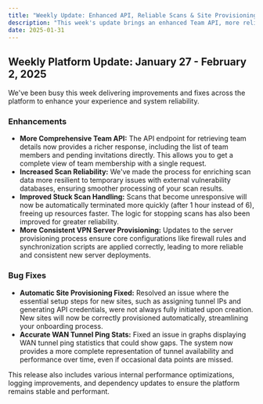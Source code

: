 ```yaml
---
title: "Weekly Update: Enhanced API, Reliable Scans & Site Provisioning"
description: "This week's update brings an enhanced Team API, more reliable CVE scans with faster termination, fixed automatic site provisioning, and improved network statistics graphs."
date: 2025-01-31
---
```


## Weekly Platform Update: January 27 - February 2, 2025

We've been busy this week delivering improvements and fixes across the platform to enhance your experience and system reliability.

### Enhancements

*   **More Comprehensive Team API:** The API endpoint for retrieving team details now provides a richer response, including the list of team members and pending invitations directly. This allows you to get a complete view of team membership with a single request.
*   **Increased Scan Reliability:** We've made the process for enriching scan data more resilient to temporary issues with external vulnerability databases, ensuring smoother processing of your scan results.
*   **Improved Stuck Scan Handling:** Scans that become unresponsive will now be automatically terminated more quickly (after 1 hour instead of 6), freeing up resources faster. The logic for stopping scans has also been improved for greater reliability.
*   **More Consistent VPN Server Provisioning:** Updates to the server provisioning process ensure core configurations like firewall rules and synchronization scripts are applied correctly, leading to more reliable and consistent new server deployments.

### Bug Fixes

*   **Automatic Site Provisioning Fixed:** Resolved an issue where the essential setup steps for new sites, such as assigning tunnel IPs and generating API credentials, were not always fully initiated upon creation. New sites will now be correctly provisioned automatically, streamlining your onboarding process.
*   **Accurate WAN Tunnel Ping Stats:** Fixed an issue in graphs displaying WAN tunnel ping statistics that could show gaps. The system now provides a more complete representation of tunnel availability and performance over time, even if occasional data points are missed.

This release also includes various internal performance optimizations, logging improvements, and dependency updates to ensure the platform remains stable and performant.
